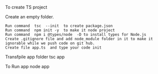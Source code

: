 To create TS project


Create an empty folder.

    Run command  tsc  --init  to create package.json
    Run command  npm init -y  to make it node project
    Run command  npm i @types/node  -D to install types for Node.js
    Create .gitignore file and add node_module folder in it to make it ignorable while we push code on git hub. 
    Create file app.ts  and type your code init

Transfpile app folder
    tsc  app

To  Run app
    node  app

